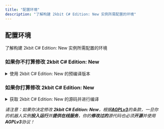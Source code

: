 ```yaml
---
title: "配置环境"
description: "了解构建 2kbit C# Edition: New 实例所需配置的环境"
---
```


## 配置环境

了解构建 2kbit C# Edition: New 实例所需配置的环境

### 如果你不打算修改 2kbit C# Edition: New

<details><summary>使用 2kbit C# Edition: New 的预编译版本</summary>

*请注意：如果**遇到bug**，或者希望 2kbit C# Edition: New 引入**新的功能**，请前往[**此处**](https://github.com/Abjust/2kbit-csnew/issues)提出建议！*

**需要的其他环境**：
- [**OpenJDK**](https://learn.microsoft.com/zh-cn/java/openjdk/download)
- [**Mirai Console Loader**](https://github.com/iTXTech/mirai-console-loader/releases)
- [**mirai-api-http**](https://github.com/project-mirai/mirai-api-http/releases)

**构建步骤**：

1. 前往[**此处**](https://github.com/Abjust/2kbit-csnew/releases)下载 **2kbit C# Edition: New** 预编译版本
    - 请注意：请将下载下来的可执行文件，放到一个单独的**文件夹**里
2. 安装**OpenJDK**（版本至少为**OpenJDK 11**，如果**已经安装**JDK 11以上的Java环境，可以**跳过**）
3. 安装**Mirai Console Loader** 
    1. 前往上述链接
    2. 下载压缩包文件（名字应该是**mcl-2.1.2.zip**或者类似的名字）
    3. 解压到单独的文件夹
4. 安装**mirai-api-http**
    1. 前往上述链接
    2. 下载jar包（名字应该是**mirai-api-http-2.9.1.mirai2.jar**或者类似的名字）
    3. 先运行一次MCL
        1. 转到MCL解压到的文件夹
        2. 在这个文件夹打开cmd
        3. 运行完成后关掉窗口
    4. 将前面下载下来的jar包，拖到这个文件夹的plugins子文件夹
    5. 再运行一次MCL，然后关掉
5. 配置**mirai-api-http**
    1. 转到MCL解压到的文件夹
    2. 打开**config**文件夹，接着打开**net.mamoe.mirai-api-http**文件夹
    3. 将**setting.yml**编辑成如下（其中，**verifyKey**一栏需自行修改）：
    ```yaml
    ## 配置文件中的值，全为默认值

    ## 启用的 adapter, 内置有 http, ws, reverse-ws, webhook
    adapters:
    - http
    - ws

    ## 是否开启认证流程, 若为 true 则建立连接时需要验证 verifyKey
    ## 建议公网连接时开启
    enableVerify: true
    verifyKey: 1234567890

    ## 开启一些调试信息
    debug: false

    ## 是否开启单 session 模式, 若为 true，则自动创建 session 绑定 console 中登录的 bot
    ## 开启后，接口中任何 sessionKey 不需要传递参数
    ## 若 console 中有多个 bot 登录，则行为未定义
    ## 确保 console 中只有一个 bot 登录时启用
    singleMode: false

    ## 历史消息的缓存大小
    ## 同时，也是 http adapter 的消息队列容量
    cacheSize: 4096

    ## adapter 的单独配置，键名与 adapters 项配置相同
    adapterSettings:
    ## 详情看 http adapter 使用说明 配置
    http:
        host: localhost
        port: 8080
        cors: ["*"]
        unreadQueueMaxSize: 100
    
    ## 详情看 websocket adapter 使用说明 配置
    ws:
        host: localhost
        port: 8080
        reservedSyncId: -1
    ```
6. 运行**Mirai Console Loader** 
7. MCL运行完成后，请在MCL的控制台窗口执行这串命令，来登录你的机器人账号： **/login qq password** 
8. 如果登录成功，请运行 **2kbit C# Edition: New** 的预编译程序
9. 请参考[**配置文件**](//how-to-build/2kbit-csnew/config)来填写机器人的**配置文件**，如果**登录机器人账号**或者**运行程序**时**遇到问题**，请转到[**常见问题**](/how-to-build/faq)
</details>

### 如果你打算修改 2kbit C# Edition: New

<details><summary>获取 2kbit C# Edition: New 的源码并进行编译</summary>

*请注意：如果**遇到bug**，或者希望 2kbit C# Edition: New 引入**新的功能**，请前往[**此处**](https://github.com/Abjust/2kbit-csnew/issues)提出建议！对于**修改版**的 **2kbit C# Edition: New** 的实例，修改过的部分将**不受保证**，因此引入的**一切问题**，开发者**概不负责**！*

**需要的开发工具**（选择**其中一个**便可）：
- [**Visual Studio**](https://visualstudio.microsoft.com/zh-hans/)
- [**JetBrains Rider**](https://www.jetbrains.com/rider/)

**需要的其他环境**：
- [**OpenJDK**](https://learn.microsoft.com/zh-cn/java/openjdk/download)
- [**Mirai Console Loader**](https://github.com/iTXTech/mirai-console-loader/releases)
- [**mirai-api-http**](https://github.com/project-mirai/mirai-api-http/releases)

**构建步骤**：

*（此处以 **Visual Studio** 为例）*
1. 安装**Visual Studio**
    - 在安装时，请勾选 **.NET 桌面开发**
2. 安装**OpenJDK**（版本至少为**OpenJDK 11**，如果**已经安装**JDK 11以上的Java环境，可以**跳过**）
3. 安装**Mirai Console Loader** 
    1. 前往上述链接
    2. 下载压缩包文件（名字应该是**mcl-2.1.2.zip**或者类似的名字）
    3. 解压到单独的文件夹
4. 安装**mirai-api-http**
    1. 前往上述链接
    2. 下载jar包（名字应该是**mirai-api-http-2.9.1.mirai2.jar**或者类似的名字）
    3. 先运行一次MCL
        1. 转到MCL解压到的文件夹
        2. 在这个文件夹打开cmd
        3. 运行完成后关掉窗口
    4. 将前面下载下来的jar包，拖到这个文件夹的plugins子文件夹
    5. 再运行一次MCL，然后关掉
5. 配置**mirai-api-http**
    1. 转到MCL解压到的文件夹
    2. 打开**config**文件夹，接着打开**net.mamoe.mirai-api-http**文件夹
    3. 将**setting.yml**编辑成如下（其中，**verifyKey**一栏需自行修改）：
    ```yaml
    ## 配置文件中的值，全为默认值

    ## 启用的 adapter, 内置有 http, ws, reverse-ws, webhook
    adapters:
    - http
    - ws

    ## 是否开启认证流程, 若为 true 则建立连接时需要验证 verifyKey
    ## 建议公网连接时开启
    enableVerify: true
    verifyKey: 1234567890

    ## 开启一些调试信息
    debug: false

    ## 是否开启单 session 模式, 若为 true，则自动创建 session 绑定 console 中登录的 bot
    ## 开启后，接口中任何 sessionKey 不需要传递参数
    ## 若 console 中有多个 bot 登录，则行为未定义
    ## 确保 console 中只有一个 bot 登录时启用
    singleMode: false

    ## 历史消息的缓存大小
    ## 同时，也是 http adapter 的消息队列容量
    cacheSize: 4096

    ## adapter 的单独配置，键名与 adapters 项配置相同
    adapterSettings:
    ## 详情看 http adapter 使用说明 配置
    http:
        host: localhost
        port: 8080
        cors: ["*"]
        unreadQueueMaxSize: 100
    
    ## 详情看 websocket adapter 使用说明 配置
    ws:
        host: localhost
        port: 8080
        reservedSyncId: -1
    ```
6. 运行**Mirai Console Loader** 
7. MCL运行完成后，请在MCL的控制台窗口执行这串命令，来登录你的机器人账号： **/login qq password** 
8. 如果登录成功，请前去获取 **2kbit C# Edition: New** 源码并运行
    1. 打开**Visual Studio**
    2. 选择**克隆存储库**
    3. 存储库位置请填写**https://github.com/Abjust/2kbit-csnew.git**
    4. 点击**克隆**
    5. 进入到项目后，点击工具栏的**运行按钮**（绿色空心三角形）来编译并且运行源代码
9. 请参考[**配置文件**](/how-to-build/2kbit-csnew/config)来填写机器人的**配置文件**，如果**登录机器人账号**或者**运行程序**时**遇到问题**，请转到[**常见问题**](/how-to-build/faq)


</details>

*请注意：如果你决定修改 **2kbit C# Edition: New**，根据[**AGPLv3**](https://www.chinasona.org/gnu/agpl-3.0-cn.html)的条款，一旦你的机器人实例**投入运行**并**提供在线服务**，你的**修改过的**源代码也必须**开源**并使用**AGPLv3**协议！*
